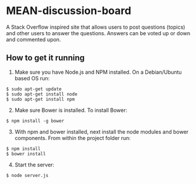# MEAN-discussion-board
A Stack Overflow inspired site that allows users to post questions (topics) and other users to answer the questions. Answers can be voted up or down and commented upon.

## How to get it running
1. Make sure you have Node.js and NPM installed. On a Debian/Ubuntu based OS run:
```
$ sudo apt-get update
$ sudo apt-get install node
$ sudo apt-get install npm
```

2. Make sure Bower is installed. To install Bower:
```
$ npm install -g bower
```

3. With npm and bower installed, next install the node modules and bower components. From within the project folder run:
```
$ npm install
$ bower install
```

4. Start the server:
```
$ node server.js
```
